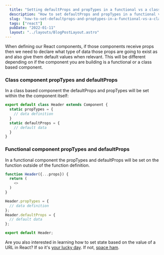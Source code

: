 ```yaml
---
  title: "Setting defaultProps and propTypes in a functional vs a class component"
  description: "How to set defaultProps and propTypes in a functional vs a class component"
  slug: 'how-to-set-defaultprops-and-proptypes-in-a-functional-vs-a-class-component'
  tags: ["react"]
  pubDate: "2022-01-11"
  layout: "../layouts/BlogPostLayout.astro"
---
```


When defining our React components, if those components receive props then we need to declare what type of data those props are going to exist as and also give them default values when relevant. This will be different depending on if the component you are building is a functional or a class based component.

<h3>Class component propTypes and defaultProps</h3>
In a class based component the defaultProps and propTypes will be set within the the component itself:

```javascript
export default class Header extends Component {
  static propTypes = {
    // data definition
  }
  static defaultProps = {
    // default data
  }
}
```

<h3>Functional component propTypes and defaultProps</h3>
In a functional component the propTypes and defaultProps will be set on the function outside of the function definition.

```javascript
function Header({...props}) {
  return (
    <>
  )
}

Header.propTypes = {
  // data definition
};
Header.defaultProps = {
  // default data
};

export default Header;
```

Are you also interested in learning how to set state based on the value of a URL in React? If so it's [your lucky day](https://tinytechtuts.com/2021-how-to-set-state-from-url-in-react). If not, [space ham](https://giphy.com/gifs/space-ham-juDuRdAjXoH9m).
